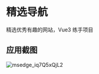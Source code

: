 # 精选导航

精选优秀有趣的网站，Vue3 练手项目

## 应用截图

![msedge_iq7Q5xQjL2](https://hyacinth-blog.oss-cn-guangzhou.aliyuncs.com/img/msedge_iq7Q5xQjL2.png)
